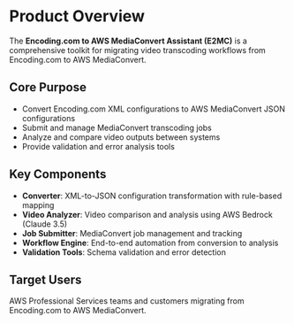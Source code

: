 # Product Overview

The **Encoding.com to AWS MediaConvert Assistant (E2MC)** is a comprehensive toolkit for migrating video transcoding workflows from Encoding.com to AWS MediaConvert.

## Core Purpose
- Convert Encoding.com XML configurations to AWS MediaConvert JSON configurations
- Submit and manage MediaConvert transcoding jobs
- Analyze and compare video outputs between systems
- Provide validation and error analysis tools

## Key Components
- **Converter**: XML-to-JSON configuration transformation with rule-based mapping
- **Video Analyzer**: Video comparison and analysis using AWS Bedrock (Claude 3.5)
- **Job Submitter**: MediaConvert job management and tracking
- **Workflow Engine**: End-to-end automation from conversion to analysis
- **Validation Tools**: Schema validation and error detection

## Target Users
AWS Professional Services teams and customers migrating from Encoding.com to AWS MediaConvert.
